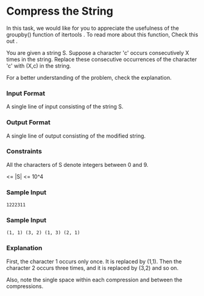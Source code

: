 # Compress the String 

In this task, we would like for you to appreciate the usefulness of the groupby() function of itertools . To read more about this function, Check this out .

You are given a string S. Suppose a character 'c' occurs consecutively X times in the string. Replace these consecutive occurrences of the character 'c' with (X,c) in the string.

For a better understanding of the problem, check the explanation.

### Input Format

A single line of input consisting of the string S.

### Output Format

A single line of output consisting of the modified string.

### Constraints

All the characters of S denote integers between 0 and 9.

<= |S| <= 10^4

### Sample Input
```
1222311
```

### Sample Input
```
(1, 1) (3, 2) (1, 3) (2, 1)
```

### Explanation

First, the character 1 occurs only once. It is replaced by (1,1). Then the character 2 occurs three times, and it is replaced by (3,2) and so on.

Also, note the single space within each compression and between the compressions.